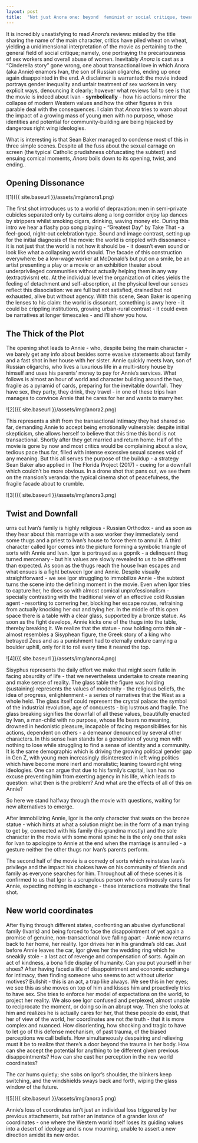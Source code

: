 ```yaml
---
layout: post
title:  "Not just Anora one: beyond  feminist or social critique, towards a diagnosis of the world"
---
```


It is incredibly unsatisfying to read *Anora*’s reviews: misled by the title sharing the name of the main character, critics have piled wheat on wheat, yielding a unidimensional interpretation of the movie as pertaining to the general field of social critique; namely, one portraying the precariousness of sex workers and overall abuse of women. Inevitably *Anora* is cast as a “Cinderella story” gone wrong, one about transactional love in which Anora (aka Annie) enamors Ivan, the son of Russian oligarchs, ending up once again disappointed in the end. A disclaimer is warranted: the movie indeed portrays gender inequality and unfair treatment of sex workers in very explicit ways, denouncing it clearly; however what reviews fail to see is that the movie is indeed about Ivan - **symbolically** - how his actions mirror the collapse of modern Western values and how the other figures in this parable deal with the consequences. I claim that *Anora* tries to warn about the impact of a growing mass of young men with no purpose, whose identities and potential for community-building are being hijacked by dangerous right wing ideologies. 

What is interesting is that Sean Baker managed to condense most of this in three simple scenes. Despite all the fuss about the sexual carnage on screen (the typical Catholic prudishness obfuscating the subtext) and ensuing comical moments, *Anora* boils down to its opening, twist, and ending.. <br>

<h2> Opening Dissonance</h2>

![1]({{ site.baseurl }}/assets/img/anora1.png)

The first shot introduces us to a world of depravation: men in semi-private cubicles separated only by curtains along a long corridor enjoy lap dances by strippers whilst smoking cigars, drinking, waving money etc. During this intro we hear a flashy pop song playing - “Greatest Day” by Take That - a feel-good, night-out celebration type. Sound and image contrast, setting up for the initial diagnosis of the movie: the world is crippled with dissonance - it is not just that the world is not how it should be - it doesn’t even sound or look like what a collapsing world should. The facade of this construction everywhere: be a low-wage worker at McDonald’s but put on a smile, be an artist presenting a play or a movie or an exhibition theater about underprivileged communities without actually helping them in any way (extractivism) etc. At the individual level the organization of cities yields the feeling of detachment and self-absorption, at the physical level our senses reflect this dissociation: we are full but not satisfied, drained but not exhausted, alive but without agency. With this scene, Sean Baker is opening the lenses to his claim: the world is dissonant, something is awry here - it could be crippling institutions, growing urban-rural contrast - it could even be narratives at longer timescales  - and I’ll show you how.  <br>

<h2> The Thick of the Plot </h2>

The opening shot leads to Annie - who, despite being the main character - we barely get any info about besides some evasive statements about family and a fast shot in her house with her sister. Annie quickly meets Ivan, son of Russian oligarchs, who lives a luxurious life in a multi-story house by himself and uses his parents’ money to pay for Annie’s services. What follows is almost an hour of world and character building around the two, fragile as a pyramid of cards, preparing for the inevitable downfall. They have sex, they party, they drink, they travel - in one of these trips Ivan manages to convince Annie that he cares for her and wants to marry her.  <br>

![2]({{ site.baseurl }}/assets/img/anora2.png)

This represents a shift from the transactional intimacy they had shared so far, demanding Annie to accept being emotionally vulnerable: despite initial skepticism, she allows herself to believe that this time this bond is not transactional. Shortly after they get married and return home. Half of the movie is gone by now and most critics would be complaining about a slow, tedious pace thus far, filled with intense excessive sexual scenes void of any meaning. But this all serves the purpose of the buildup - a strategy Sean Baker also applied in The Florida Project (2017) - cueing for a downfall which couldn’t be more obvious. In a drone shot that pans out, we see them on the mansion’s veranda: the typical cinema shot of peacefulness, the fragile facade about to crumble.<br>

![3]({{ site.baseurl }}/assets/img/anora3.png)

<h2> Twist and Downfall </h2>

urns out Ivan’s family is highly religious - Russian Orthodox - and as soon as they hear about this marriage with a sex worker they immediately send some thugs and a priest to Ivan’s house to force them to annul it. A third character called Igor comes into the picture forming a symbolic triangle of sorts with Annie and Ivan. Igor is portrayed as a gopnik - a delinquent thug turned mercenary - but his values are slowly revealed to us to be different than expected. As soon as the thugs reach the house Ivan escapes and what ensues is a fight between Igor and Annie. Despite visually straightforward - we see Igor struggling to immobilize Annie - the subtext turns the scene into the defining moment in the movie. Even when Igor tries to capture her, he does so with almost comical unprofessionalism - specially contrasting with the traditional view of an effective cold Russian agent - resorting to cornering her, blocking her escape routes, refraining from actually knocking her out and tying her. In the middle of this open space there is a table with a clear glass, supported by a bronze statue. As soon as the fight develops, Annie kicks one of the thugs into the table, thereby breaking it. We realize that the statue - now holding onto thin air - almost resembles a Sisyphean figure, the Greek story of a king who betrayed Zeus and as a punishment had to eternally endure carrying a boulder uphill, only for it to roll every time it neared the top. <br>

![4]({{ site.baseurl }}/assets/img/anora4.png)

Sisyphus represents the daily effort we make that might seem futile in facing absurdity of life - that we nevertheless undertake to create meaning and make sense of reality. The glass table the figure was holding (sustaining) represents the values of modernity - the religious beliefs, the idea of progress, enlightenment - a series of narratives that the West as a whole held. The glass itself could represent the crystal palace: the symbol of the industrial revolution, age of conquests - big lustrous and fragile. The glass breaking signifies the downfall of all these values, beautifully enacted by Ivan, a man-child with no purpose, whose life bears no meaning, drowned in hedonistic pleasure, incapable of facing responsibilities for his actions, dependent on others - a demeanor denounced by several other characters. In this sense Ivan stands for a generation of young men with nothing to lose while struggling to find a sense of identity and a community. It is the same demographic which is driving the growing political gender gap in Gen Z, with young men increasingly disinterested in left wing politics which have become more inert and moralistic; leaning toward right wing ideologies. One can argue that due to his family’s capital, Ivan has no excuse preventing him from exerting agency in his life, which leads to question: what then is the problem? And what are the effects of all of this on Annie? <br>

So here we stand halfway through the movie with questions, waiting for new alternatives to emerge.

After immobilizing Annie, Igor is the only character that seats on the bronze statue - which hints at what a solution might be: in the form of a man trying to get by, connected with his family (his grandma mostly) and the sole character in the movie with some moral spine: he is the only one that asks for Ivan to apologize to Annie at the end when the marriage is annulled - a gesture neither the other thugs nor Ivan’s parents perform.

The second half of the movie is a comedy of sorts which reinstates Ivan’s privilege and the impact his choices have on his community of friends and family as everyone searches for him. Throughout all of these scenes it is confirmed to us that Igor is a scrupulous person who continuously cares for Annie, expecting nothing in exchange - these interactions motivate the final shot. <br>

<h2> New world coordinates </h2>

After flying through different states, confronting an abusive dysfunctional family (Ivan’s) and being forced to face the disappointment of yet again a promise of genuine, non-transactional love falling apart - Annie now returns back to her home, her reality. Igor drives her in his grandma’s old car. Just before Annie leaves the car, Igor gives her the wedding ring which he sneakily stole - a last act of revenge and compensation of sorts. Again an act of kindness, a bona fide display of humanity. Can you put yourself in her shoes? After having faced a life of disappointment and economic exchange for intimacy, then finding someone who seems to act without ulterior motives? Bullshit - this is an act, a trap like always. We see this in her eyes; we see this as she moves on top of him and kisses him and proactively tries to have sex. She tries to enforce her model of expectations on the world, to project her reality. We also see Igor confused and perplexed, almost unable to reciprocate the moment, or doing so in an abrupt way. Then she looks at him and realizes he is actually cares for her, that these people do exist, that her of view of the world, her coordinates are not *the* truth - that it is more complex and nuanced. How disorienting, how shocking and tragic to have to let go of this defense mechanism, of past trauma, of the biased perceptions we call beliefs. How simultaneously despairing and relieving must it be to realize that there’s a door beyond the trauma in her body. How can she accept the potential for anything to be different given previous disappointments? How can she cast her perception in the new world coordinates?

The car hums quietly; she sobs on Igor’s shoulder, the blinkers keep switching, and the windshields sways back and forth, wiping the glass window of the future. <br>

![5]({{ site.baseurl }}/assets/img/anora5.png)

Annie’s loss of coordinates isn’t just an individual loss triggered by her previous attachments, but rather an instance of a grander loss of coordinates - one where the Western world itself loses its guiding values into a desert of ideology and is now mourning, unable to assert a new direction amidst its new order.
